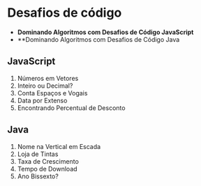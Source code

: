 # Desafios de código

- **Dominando Algoritmos com Desafios de Código JavaScript**
- **Dominando Algoritmos com Desafios de Código Java
## JavaScript

1. Números em Vetores
2. Inteiro ou Decimal?
3. Conta Espaços e Vogais
3. Data por Extenso
5. Encontrando Percentual de Desconto
## Java

1. Nome na Vertical em Escada
2. Loja de Tintas
3. Taxa de Crescimento
3. Tempo de Download
5. Ano Bissexto?